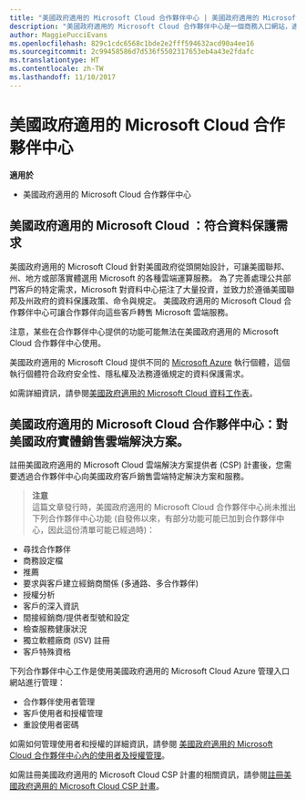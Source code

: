 ```yaml
---
title: "美國政府適用的 Microsoft Cloud 合作夥伴中心 | 美國政府適用的 Microsoft Cloud 合作夥伴中心"
description: "美國政府適用的 Microsoft Cloud 合作夥伴中心是一個商務入口網站，適用於希望向美國政府機構客戶提供 Microsoft 雲端解決方案的 Microsoft 合作夥伴。"
author: MaggiePucciEvans
ms.openlocfilehash: 829c1cdc6568c1bde2e2fff594632acd90a4ee16
ms.sourcegitcommit: 2c99458586d7d536f5502317653eb4a43e2fdafc
ms.translationtype: HT
ms.contentlocale: zh-TW
ms.lasthandoff: 11/10/2017
---
```

# <a name="partner-center-for-microsoft-cloud-for-us-government"></a>美國政府適用的 Microsoft Cloud 合作夥伴中心

**適用於**

-  美國政府適用的 Microsoft Cloud 合作夥伴中心

## <a name="microsoft-cloud-for-us-government-meeting-data-protection-requirements"></a>美國政府適用的 Microsoft Cloud ：符合資料保護需求 

美國政府適用的 Microsoft Cloud 針對美國政府從頭開始設計，可讓美國聯邦、州、地方或部落實體選用 Microsoft 的各種雲端運算服務。 為了完善處理公共部門客戶的特定需求，Microsoft 對資料中心挹注了大量投資，並致力於遵循美國聯邦及州政府的資料保護政策、命令與規定。 美國政府適用的 Microsoft Cloud 合作夥伴中心可讓合作夥伴向這些客戶轉售 Microsoft 雲端服務。

注意，某些在合作夥伴中心提供的功能可能無法在美國政府適用的 Microsoft Cloud 合作夥伴中心使用。

美國政府適用的 Microsoft Cloud 提供不同的 [Microsoft Azure](https://azure.microsoft.com/en-us/overview/clouds/government/) 執行個體，這個執行個體符合政府安全性、隱私權及法務遵循規定的資料保護需求。 

如需詳細資訊，請參閱[美國政府適用的 Microsoft Cloud 資料工作表](http://download.microsoft.com/download/C/9/C/C9CA3002-DFC4-4ADA-841F-DF42AEC042FB/Microsoft_Azure_Government_Datasheet_EN_US.PDF)。

## <a name="partner-center-for-microsoft-cloud-for-us-government-selling-cloud-solutions-to-us-government-entities"></a>美國政府適用的 Microsoft Cloud 合作夥伴中心：對美國政府實體銷售雲端解決方案。

註冊美國政府適用的 Microsoft Cloud 雲端解決方案提供者 (CSP) 計畫後，您需要透過合作夥伴中心向美國政府客戶銷售雲端特定解決方案和服務。 

>**注意**<br>
這篇文章發行時，美國政府適用的 Microsoft Cloud 合作夥伴中心尚未推出下列合作夥伴中心功能 (自發佈以來，有部分功能可能已加到合作夥伴中心，因此這份清單可能已經過時)：

- 尋找合作夥伴
- 商務設定檔
- 推薦
- 要求與客戶建立經銷商關係 (多通路、多合作夥伴)
- 授權分析
- 客戶的深入資訊
- 間接經銷商/提供者型號和設定
- 檢查服務健康狀況
- 獨立軟體廠商 (ISV) 註冊
- 客戶特殊資格

下列合作夥伴中心工作是使用美國政府適用的 Microsoft Cloud Azure 管理入口網站進行管理： 

-   合作夥伴使用者管理
-   客戶使用者和授權管理
-   重設使用者密碼

如需如何管理使用者和授權的詳細資訊，請參閱 [美國政府適用的 Microsoft Cloud 合作夥伴中心內的使用者及授權管理](user-management-in-partner-center-for-microsoft-us-govt-cloud.md)。

如需註冊美國政府適用的 Microsoft Cloud CSP 計畫的相關資訊，請參閱[註冊美國政府適用的 Microsoft Cloud CSP 計畫](enroll-in-csp-for-microsoft-us-govt-cloud.md)。
